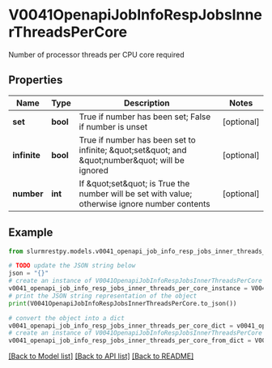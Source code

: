 # V0041OpenapiJobInfoRespJobsInnerThreadsPerCore

Number of processor threads per CPU core required

## Properties

Name | Type | Description | Notes
------------ | ------------- | ------------- | -------------
**set** | **bool** | True if number has been set; False if number is unset | [optional]
**infinite** | **bool** | True if number has been set to infinite; \&quot;set\&quot; and \&quot;number\&quot; will be ignored | [optional]
**number** | **int** | If \&quot;set\&quot; is True the number will be set with value; otherwise ignore number contents | [optional]

## Example

```python
from slurmrestpy.models.v0041_openapi_job_info_resp_jobs_inner_threads_per_core import V0041OpenapiJobInfoRespJobsInnerThreadsPerCore

# TODO update the JSON string below
json = "{}"
# create an instance of V0041OpenapiJobInfoRespJobsInnerThreadsPerCore from a JSON string
v0041_openapi_job_info_resp_jobs_inner_threads_per_core_instance = V0041OpenapiJobInfoRespJobsInnerThreadsPerCore.from_json(json)
# print the JSON string representation of the object
print(V0041OpenapiJobInfoRespJobsInnerThreadsPerCore.to_json())

# convert the object into a dict
v0041_openapi_job_info_resp_jobs_inner_threads_per_core_dict = v0041_openapi_job_info_resp_jobs_inner_threads_per_core_instance.to_dict()
# create an instance of V0041OpenapiJobInfoRespJobsInnerThreadsPerCore from a dict
v0041_openapi_job_info_resp_jobs_inner_threads_per_core_from_dict = V0041OpenapiJobInfoRespJobsInnerThreadsPerCore.from_dict(v0041_openapi_job_info_resp_jobs_inner_threads_per_core_dict)
```
[[Back to Model list]](../README.md#documentation-for-models) [[Back to API list]](../README.md#documentation-for-api-endpoints) [[Back to README]](../README.md)


